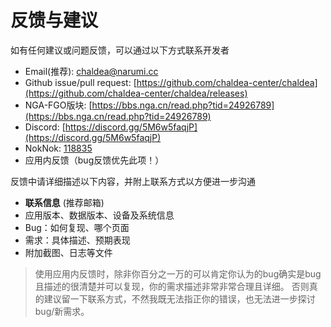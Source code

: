 # 反馈与建议

如有任何建议或问题反馈，可以通过以下方式联系开发者

* Email(推荐): [chaldea@narumi.cc](mailto:chaldea.narumi.cc)
* Github issue/pull request: [https://github.com/chaldea-center/chaldea](https://github.com/chaldea-center/chaldea/releases)
* NGA-FGO版块: [https://bbs.nga.cn/read.php?tid=24926789](https://bbs.nga.cn/read.php?tid=24926789)
* Discord: [https://discord.gg/5M6w5faqjP](https://discord.gg/5M6w5faqjP)
* NokNok: [118835](https://www.noknok.cn/act/share_group_20210625/index.html?uid=100164675&gid=118835)
* 应用内反馈（bug反馈优先此项！）


反馈中请详细描述以下内容，并附上联系方式以方便进一步沟通

* **联系信息** (推荐邮箱)
* 应用版本、数据版本、设备及系统信息
* Bug：如何复现、哪个页面
* 需求：具体描述、预期表现
* 附加截图、日志等文件

> 使用应用内反馈时，除非你百分之一万的可以肯定你认为的bug确实是bug且描述的很清楚并可以复现，你的需求描述非常非常合理且详细。
> 否则真的建议留一下联系方式，不然我既无法指正你的错误，也无法进一步探讨bug/新需求。
